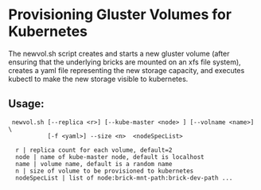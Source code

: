 # Provisioning Gluster Volumes for Kubernetes

The newvol.sh script creates and starts a new gluster volume (after ensuring that the underlying bricks are mounted on an xfs file system), creates a yaml file representing the new storage capacity, and executes kubectl to make the new storage visible to kubernetes.

## Usage:

```
 newvol.sh [--replica <r>] [--kube-master <node> ] [--volname <name>] \
           [-f <yaml>] --size <n>  <nodeSpecList>

  r | replica count for each volume, default=2
  node | name of kube-master node, default is localhost
  name | volume name, default is a random name
  n | size of volume to be provisioned to kubernetes
  nodeSpecList | list of node:brick-mnt-path:brick-dev-path ...

```

